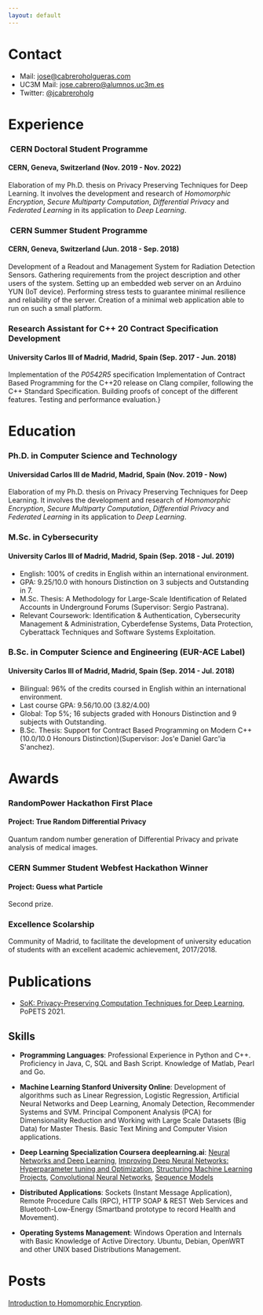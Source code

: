 ```yaml
---
layout: default
---
```

# Contact

* Mail: [jose@cabreroholgueras.com](mailto:jose@cabreroholgueras.com)
* UC3M Mail: [jose.cabrero@alumnos.uc3m.es](mailto:jose.cabrero@alumnos.uc3m.es)
* Twitter: [@jcabreroholg](https://twitter.com/jcabreroholg)


# Experience

###  CERN Doctoral Student Programme 
#### CERN, Geneva, Switzerland (Nov. 2019 - Nov. 2022)
Elaboration of my Ph.D. thesis on Privacy Preserving Techniques for Deep Learning. It involves the development and research of *Homomorphic Encryption*, *Secure Multiparty Computation*, *Differential Privacy* and *Federated Learning* in its application to *Deep Learning*.

###  CERN Summer Student Programme
#### CERN, Geneva, Switzerland (Jun. 2018 - Sep. 2018)
Development of a Readout and Management System for Radiation Detection Sensors. Gathering requirements from the project description and other users of the system. Setting up an
embedded web server on an Arduino YUN (IoT device). Performing stress tests to guarantee minimal resilience and reliability of the server. Creation of a minimal web application able to run on such a small platform.

### Research Assistant for C++ 20 Contract Specification Development
#### University Carlos III of Madrid, Madrid, Spain (Sep. 2017 - Jun. 2018)
Implementation of the *P0542R5* specification Implementation of Contract Based Programming for the C++20 release on Clang compiler, following the C++ Standard Specification. Building proofs of concept of the different features. Testing and performance evaluation.}


# Education
### Ph.D. in Computer Science and Technology
#### Universidad Carlos III de Madrid, Madrid, Spain (Nov. 2019 - Now)
Elaboration of my Ph.D. thesis on Privacy Preserving Techniques for Deep Learning. It involves the development and research of *Homomorphic Encryption*, *Secure Multiparty Computation*, *Differential Privacy* and *Federated Learning* in its application to *Deep Learning*.

### M.Sc. in Cybersecurity

#### University Carlos III of Madrid, Madrid, Spain (Sep. 2018 - Jul. 2019)
* English: 100\% of credits in English within an international environment.
* GPA: 9.25/10.0 with honours Distinction on 3 subjects and Outstanding in 7.
* M.Sc. Thesis: A Methodology for Large-Scale Identification of Related Accounts in Underground Forums (Supervisor: Sergio Pastrana).
* Relevant Coursework: Identification & Authentication, Cybersecurity Management & Administration, Cyberdefense Systems, Data Protection, Cyberattack Techniques and Software Systems Exploitation.


### B.Sc. in Computer Science and Engineering (EUR-ACE Label)

#### University Carlos III of Madrid, Madrid, Spain (Sep. 2014 - Jul. 2018)
* Bilingual: 96\% of the credits coursed in English within an international environment.
* Last course GPA: 9.56/10.00 (3.82/4.00)
* Global: Top 5\%; 16 subjects graded with Honours Distinction and 9 subjects with Outstanding.
* B.Sc. Thesis: Support for Contract Based Programming on Modern C++ (10.0/10.0 Honours Distinction)(Supervisor: Jos\'e Daniel Garc\'ia S\'anchez).

# Awards

### RandomPower Hackathon First Place

#### Project: True Random Differential Privacy
Quantum random number generation of Differential Privacy and private analysis of medical images.

### CERN Summer Student Webfest Hackathon Winner

#### Project: Guess what Particle
Second prize.

### Excellence Scolarship
Community of Madrid, to facilitate the development of university education of students with an excellent academic achievement, 2017/2018.


# Publications 

* [SoK: Privacy-Preserving Computation Techniques for Deep Learning](https://petsymposium.org/2021/files/papers/issue4/popets-2021-0064.pdf), PoPETS 2021.

## Skills

* **Programming Languages**: Professional Experience in Python and C++. Proficiency in Java, C, SQL and Bash Script. Knowledge of Matlab, Pearl and Go.

* **Machine Learning Stanford University Online**: Development of algorithms such as Linear Regression, Logistic Regression, Artificial Neural Networks and Deep Learning, Anomaly Detection, Recommender Systems and SVM. Principal Component Analysis (PCA) for Dimensionality Reduction and Working with Large Scale Datasets (Big Data) for Master Thesis. Basic Text Mining and Computer Vision applications.

* **Deep Learning Specialization Coursera deeplearning.ai**: [Neural Networks and Deep Learning](https://coursera.org/share/d78e97d372df69f63e2e3df0598e03fd), [Improving Deep Neural Networks: Hyperparameter tuning and Optimization](https://coursera.org/share/23a97a3788f6e1b6f815ecd2137a0bb2), [Structuring Machine Learning Projects](https://coursera.org/share/1d39ff31c831f2429dc7ae5fa605d97c), [Convolutional Neural Networks](https://coursera.org/share/dabd48970dcdc76eced6a0ed823aa541), [Sequence Models](https://coursera.org/share/2fd07291efc067adbe49ed3cd3662da3)

* **Distributed Applications**: Sockets (Instant Message Application), Remote Procedure Calls (RPC), HTTP SOAP \& REST Web Services and Bluetooth-Low-Energy (Smartband prototype to record Health and Movement).

* **Operating Systems Management**: Windows Operation and Internals with Basic Knowledge of Active Directory. Ubuntu, Debian, OpenWRT and other UNIX based Distributions Management. 

# Posts 

[Introduction to Homomorphic Encryption](./posts/introduction_to_he.md).


